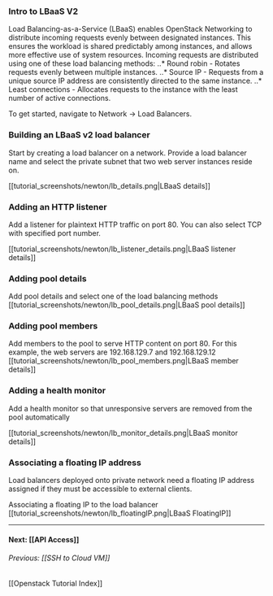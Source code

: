 ### Intro to LBaaS V2

Load Balancing-as-a-Service (LBaaS) enables OpenStack Networking to distribute incoming requests evenly between designated instances. This ensures the workload is shared predictably among instances, and allows more effective use of system resources. Incoming requests are distributed using one of these load balancing methods: 
..* Round robin - Rotates requests evenly between multiple instances. 
..* Source IP - Requests from a unique source IP address are consistently directed to the same instance. 
..* Least connections - Allocates requests to the instance with the least number of active connections. 
    
To get started, navigate to Network -> Load Balancers.

### Building an LBaaS v2 load balancer
Start by creating a load balancer on a network. Provide a load balancer name and select the private subnet that two web server instances reside on.

[[tutorial_screenshots/newton/lb_details.png|LBaaS details]]

### Adding an HTTP listener
Add a listener for plaintext HTTP traffic on port 80. You can also select TCP with specified port number.

[[tutorial_screenshots/newton/lb_listener_details.png|LBaaS listener details]]

### Adding pool details
Add pool details and select one of the load balancing methods
[[tutorial_screenshots/newton/lb_pool_details.png|LBaaS pool details]]

### Adding pool members
Add members to the pool to serve HTTP content on port 80. For this example, the web servers are 192.168.129.7 and 192.168.129.12
[[tutorial_screenshots/newton/lb_pool_members.png|LBaaS member details]]

### Adding a health monitor
Add a health monitor so that unresponsive servers are removed from the pool automatically

[[tutorial_screenshots/newton/lb_monitor_details.png|LBaaS monitor details]]


### Associating a floating IP address

Load balancers deployed onto private network need a floating IP address assigned if they must be accessible to external clients. 

Associating a floating IP to the load balancer
[[tutorial_screenshots/newton/lb_floatingIP.png|LBaaS FloatingIP]]

***
#### Next: [[API Access]]  
###### Previous:  [[SSH to Cloud VM]]
[[Openstack Tutorial Index]]  
